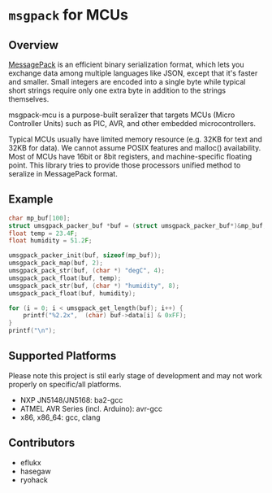 `msgpack` for MCUs
==================

Overview
--------

[MessagePack](http://msgpack.org/) is an efficient binary serialization
format, which lets you exchange data among multiple languages like JSON,
except that it's faster and smaller. Small integers are encoded into a
single byte while typical short strings require only one extra byte in
addition to the strings themselves.

msgpack-mcu is a purpose-built seralizer that targets MCUs
(Micro Controller Units) such as PIC, AVR, and other embedded
microcontrollers.

Typical MCUs usually have limited memory resource (e.g. 32KB for text and 32KB for data). We cannot assume POSIX features and malloc() availability. Most of MCUs have 16bit or 8bit registers, and machine-specific floating point. This library tries to provide those processors unified method to seralize
in MessagePack format.

Example
-------
```c
char mp_buf[100];
struct umsgpack_packer_buf *buf = (struct umsgpack_packer_buf*)&mp_buf;
float temp = 23.4F;
float humidity = 51.2F;

umsgpack_packer_init(buf, sizeof(mp_buf));
umsgpack_pack_map(buf, 2);
umsgpack_pack_str(buf, (char *) "degC", 4);
umsgpack_pack_float(buf, temp);
umsgpack_pack_str(buf, (char *) "humidity", 8);
umsgpack_pack_float(buf, humidity);

for (i = 0; i < umsgpack_get_length(buf); i++) {
    printf("%2.2x",  (char) buf->data[i] & 0xFF);
}
printf("\n");
```

Supported Platforms
-------------------

Please note this project is stil early stage of development and
may not work properly on specific/all platforms.

- NXP JN5148/JN5168: ba2-gcc
- ATMEL AVR Series (incl. Arduino): avr-gcc
- x86, x86_64: gcc, clang

Contributors
------------

- eflukx
- hasegaw
- ryohack
